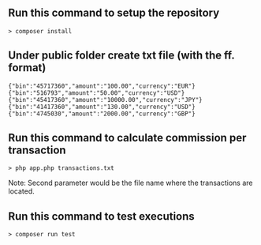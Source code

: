 ## Run this command to setup the repository
```
> composer install
```

## Under public folder create txt file (with the ff. format)
```
{"bin":"45717360","amount":"100.00","currency":"EUR"}
{"bin":"516793","amount":"50.00","currency":"USD"}
{"bin":"45417360","amount":"10000.00","currency":"JPY"}
{"bin":"41417360","amount":"130.00","currency":"USD"}
{"bin":"4745030","amount":"2000.00","currency":"GBP"}
```

## Run this command to calculate commission per transaction
```
> php app.php transactions.txt
```
Note: Second parameter would be the file name where the transactions are located.

## Run this command to test executions
```
> composer run test
```



